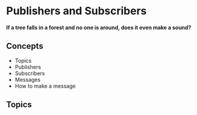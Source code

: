 # Publishers and Subscribers

__If a tree falls in a forest and no one is around, does it even make a sound?__

## Concepts

- Topics
- Publishers
- Subscribers
- Messages
- How to make a message

## Topics
